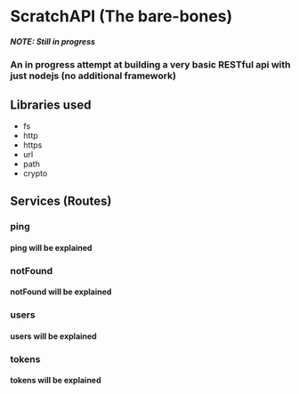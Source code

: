 # ScratchAPI (The bare-bones)
##### NOTE: Still in progress
### An in progress attempt at building a very basic RESTful api with just nodejs (no additional framework)
## Libraries used
* fs
* http
* https
* url
* path
* crypto

## Services (Routes)
### ping
#### ping will be explained 

### notFound
#### notFound will be explained

### users
#### users will be explained


### tokens
#### tokens will be explained


